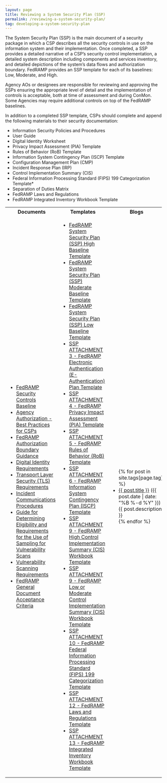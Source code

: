 ```yaml
---
layout: page
title: Reviewing a System Security Plan (SSP)
permalink: /reviewing-a-system-security-plan/
tag: developing-a-system-security-plan
---
```

<p>The System Security Plan (SSP) is the main document of a security package in which a CSP describes all the security controls in use on the information system and their implementation. Once completed, a SSP provides a detailed narrative of a CSP’s security control implementation, a detailed system description including components and services inventory, and detailed depictions of the system’s data flows and authorization boundary. FedRAMP provides an SSP template for each of its baselines: Low, Moderate, and High.</p>
<p>Agency AOs or designees are responsible for reviewing and approving the SSPs ensuring the appropriate level of detail and the implementation of controls is acceptable, both at time of assessment and during ConMon.  Some Agencies may require additional controls on top of the FedRAMP baselines.</p>
<p>In addition to a completed SSP template, CSPs should complete and append the following materials to their security documentation:</p>
<ul>
<li>Information Security Policies and Procedures</li>
<li>User Guide</li>
<li>Digital Identity Worksheet</li>
<li>Privacy Impact Assessment (PIA) Template</li>
<li>Rules of Behavior (RoB) Template</li>
<li>Information System Contingency Plan (ISCP) Template</li>
<li>Configuration Management Plan (CMP)</li>
<li>Incident Response Plan (IRP)</li>
<li>Control Implementation Summary (CIS)</li>
<li>Federal Information Processing Standard (FIPS) 199 Categorization Template*</li>
<li>Separation of Duties Matrix</li>
<li>FedRAMP Laws and Regulations</li>
<li>FedRAMP Integrated Inventory Workbook Template</li>
</ul>

<table>
<tr>
<th>Documents</th>
<th>Templates</th>
<th>Blogs</th>
</tr>
<td>
<ul>
<li><a href="{{site.baseurl}}/assets/resources/documents/FedRAMP_Security_Controls_Baseline.xlsx">FedRAMP Security Controls Baseline</a></li>
<li><a href="{{site.baseurl}}/assets/resources/documents/CSP_Agency_Authorization_Best_Practices_for_CSPs.pdf">Agency Authorization - Best Practices for CSPs</a></li>
<li><a href="{{site.baseurl}}/assets/resources/documents/CSP_A_FedRAMP_Authorization_Boundary_Guidance.pdf">FedRAMP Authorization Boundary Guidance</a></li>
<li><a href="{{site.baseurl}}/assets/resources/documents/CSP_Digital_Identity_Requirements.pdf">Digital Identity Requirements</a></li>
<li><a href="{{site.baseurl}}/assets/resources/documents/CSP_TLS_Requirements.pdf">Transport Layer Security (TLS) Requirements</a></li>
<li><a href="{{site.baseurl}}/assets/resources/documents/CSP_Incident_Communications_Procedures.pdf">Incident Communications Procedures</a></li>
<li><a href="{{site.baseurl}}/assets/resources/documents/CSP_Vulnerability_Scan_Requirements_Using_Sampling.pdf">Guide for Determining Eligibility and Requirements for the Use of Sampling for Vulnerability Scans</a></li>
<li><a href="{{site.baseurl}}/assets/resources/documents/CSP_Vulnerability_Scanning_Requirements.pdf">Vulnerability Scanning Requirements</a></li>
<li><a href="{{site.baseurl}}/assets/resources/documents/FedRAMP_General_Document_Acceptance_Criteria.pdf">FedRAMP General Document Acceptance Criteria</a></li>
</ul>
</td>
<td>
<ul>
<li><a href="{{site.baseurl}}/assets/resources/templates/FedRAMP-SSP-High-Baseline-Template.docx">FedRAMP System Security Plan (SSP) High Baseline Template</a></li>
<li><a href="{{site.baseurl}}/assets/resources/templates/FedRAMP-SSP-Moderate-Baseline-Template.docx">FedRAMP System Security Plan (SSP) Moderate Baseline Template</a></li>
<li><a href="{{site.baseurl}}/assets/resources/templates/FedRAMP-SSP-Low-Baseline-Template.docx">FedRAMP System Security Plan (SSP) Low Baseline Template</a></li>
<li><a href="{{site.baseurl}}/assets/resources/templates/SSP-A03-FedRAMP-E-Authentication-Plan-Template.docx">SSP ATTACHMENT 3 - FedRAMP Electronic Authentication (E-Authentication) Plan Template</a></li>
<li><a href="{{site.baseurl}}/assets/resources/templates/SSP-A04-FedRAMP-PIA-Template.docx">SSP ATTACHMENT 4 - FedRAMP Privacy Impact Assessment (PIA) Template</a></li>
<li><a href="{{site.baseurl}}/assets/resources/templates/SSP-A05-FedRAMP-RoB-Template.docx">SSP ATTACHMENT 5 - FedRAMP Rules of Behavior (RoB) Template</a></li>
<li><a href="{{site.baseurl}}/assets/resources/templates/SSP-A06-FedRAMP-ISCP-Template.docx">SSP ATTACHMENT 6 - FedRAMP Information System Contingency Plan (ISCP) Template</a></li>
<li><a href="{{site.baseurl}}/assets/resources/templates/SSP-A09-FedRAMP-High-CIS-Workbook-Template.xlsx">SSP ATTACHMENT 9 - FedRAMP High Control Implementation Summary (CIS) Workbook Template</a></li>
<li><a href="{{site.baseurl}}/assets/resources/templates/SSP-A09-FedRAMP-Low-or-Moderate-CIS-Workbook-Template.xlsx">SSP ATTACHMENT 9 - FedRAMP Low or Moderate Control Implementation Summary (CIS) Workbook Template</a></li>
<li><a href="{{site.baseurl}}/assets/resources/templates/SSP-A10-FedRAMP-FIPS-199-Categorization-Template.docx">SSP ATTACHMENT 10 - FedRAMP Federal Information Processing Standard (FIPS) 199 Categorization Template</a></li>
<li><a href="{{site.baseurl}}/assets/resources/templates/SSP-A12-FedRAMP-Laws-and-Regulations-Template.xlsx">SSP ATTACHMENT 12 - FedRAMP Laws and Regulations Template</a></li>
<li><a href="{{site.baseurl}}/assets/resources/templates/SSP-A13-FedRAMP-Integrated-Inventory-Workbook-Template.xlsx">SSP ATTACHMENT 13 - FedRAMP Integrated Inventory Workbook Template</a></li>
</ul>
</td>
<td>
<ul>
{% for post in site.tags[page.tag] %}
  <li><a href="{{ post.url }}">{{ post.title }}</a> ({{ post.date | date: "%B %-d %Y" }})<br>
    {{ post.description }}
  </li>
{% endfor %}
</ul>
</td>
